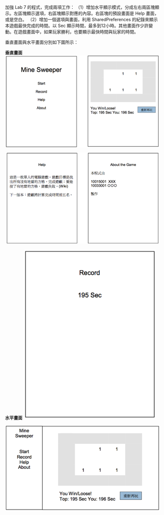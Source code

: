 加強 Lab 7 的程式，完成兩項工作：
（1）增加水平顯示模式，分成左右兩區塊顯示。左區塊顯示選項，右區塊顯示對應的內容。右區塊的預設畫面是 Help 畫面，或是空白。 
（2）增加一個選項與畫面，利用 SharedPreferences 的紀錄來顯示本遊戲最快完成的時間。以 Sec 顯示時間，最多到12小時。其他畫面作少許變動。在遊戲畫面中，如果玩家勝利，也要顯示最快時間與玩家的時間。


垂直畫面與水平畫面分別如下圖所示：

**垂直畫面**
![image](https://github.com/veryjimmy/android_lab8/blob/master/ex1.png)

![image](https://github.com/veryjimmy/android_lab8/blob/master/ex2.png)

**水平畫面**
![image](https://github.com/veryjimmy/android_lab8/blob/master/ex3.png)

![image](https://github.com/veryjimmy/android_lab8/blob/master/ex4.png)
